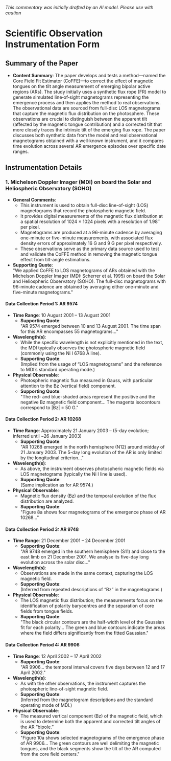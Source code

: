 _This commentary was initially drafted by an AI model. Please use with caution_

# Scientific Observation Instrumentation Form

## Summary of the Paper
- **Content Summary**: The paper develops and tests a method—named the Core Field Fit Estimator (CoFFE)—to correct the effect of magnetic tongues on the tilt angle measurement of emerging bipolar active regions (ARs). The study initially uses a synthetic flux rope (FR) model to generate simulated line‐of‐sight magnetograms representing the emergence process and then applies the method to real observations. The observational data are sourced from full-disc LOS magnetograms that capture the magnetic flux distribution on the photosphere. These observations are crucial to distinguish between the apparent tilt (affected by the magnetic tongue contribution) and a corrected tilt that more closely traces the intrinsic tilt of the emerging flux rope. The paper discusses both synthetic data from the model and real observational magnetograms obtained with a well‐known instrument, and it compares time evolution across several AR emergence episodes over specific date ranges.

## Instrumentation Details

### 1. Michelson Doppler Imager (MDI) on board the Solar and Heliospheric Observatory (SOHO)
- **General Comments**:
   - This instrument is used to obtain full-disc line-of-sight (LOS) magnetograms that record the photospheric magnetic field.  
   - It provides digital measurements of the magnetic flux distribution at a spatial resolution of 1024 × 1024 pixels with a resolution of 1.98′′ per pixel.
   - Magnetograms are produced at a 96-minute cadence by averaging one-minute or five-minute measurements, with associated flux density errors of approximately 16 G and 9 G per pixel respectively.
   - These observations serve as the primary data source used to test and validate the CoFFE method in removing the magnetic tongue effect from tilt-angle estimations.
- **Supporting Quote**:  
   "We applied CoFFE to LOS magnetograms of ARs obtained with the Michelson Doppler Imager (MDI: Scherrer et al. 1995) on board the Solar and Heliospheric Observatory (SOHO). The full-disc magnetograms with 96-minute cadence are obtained by averaging either one-minute and five-minute magnetograms."

#### Data Collection Period 1: AR 9574
- **Time Range**: 10 August 2001 – 13 August 2001  
   - **Supporting Quote**:  
     "AR 9574 emerged between 10 and 13 August 2001. The time span for this AR encompasses 55 magnetograms..."
- **Wavelength(s)**:  
   - While the specific wavelength is not explicitly mentioned in the text, the MDI typically observes the photospheric magnetic field (commonly using the Ni I 6768 Å line).
   - **Supporting Quote**:  
     (Implied from the usage of “LOS magnetograms” and the reference to MDI’s standard operating mode.)
- **Physical Observable**:  
   - Photospheric magnetic flux measured in Gauss, with particular attention to the Bz (vertical field) component.
   - **Supporting Quote**:  
     "The red- and blue-shaded areas represent the positive and the negative Bz magnetic field component... The magenta isocontours correspond to |Bz| = 50 G."

#### Data Collection Period 2: AR 10268
- **Time Range**: Approximately 21 January 2003 – (5-day evolution; inferred until ~26 January 2003)  
   - **Supporting Quote**:  
     "AR 10268 emerged in the north hemisphere (N12) around midday of 21 January 2003. The 5-day long evolution of the AR is only limited by the longitudinal criterion..."
- **Wavelength(s)**:  
   - As above, the instrument observes photospheric magnetic fields via LOS magnetograms (typically the Ni I line is used).
   - **Supporting Quote**:  
     (Same implication as for AR 9574.)
- **Physical Observable**:  
   - Magnetic flux density (Bz) and the temporal evolution of the flux distribution are analyzed.
   - **Supporting Quote**:  
     "Figure 8a shows four magnetograms of the emergence phase of AR 10268..."  

#### Data Collection Period 3: AR 9748
- **Time Range**: 21 December 2001 – 24 December 2001  
   - **Supporting Quote**:  
     "AR 9748 emerged in the southern hemisphere (S11) and close to the east limb on 21 December 2001. We analyse its five-day long evolution across the solar disc..."
- **Wavelength(s)**:  
   - Observations are made in the same context, capturing the LOS magnetic field.
   - **Supporting Quote**:  
     (Inferred from repeated descriptions of “Bz” in the magnetograms.)
- **Physical Observable**:  
   - The LOS magnetic flux distribution; the measurements focus on the identification of polarity barycentres and the separation of core fields from tongue fields.
   - **Supporting Quote**:  
     "The black circular contours are the half-width level of the Gaussian fit for each polarity... The green and blue contours indicate the areas where the field differs significantly from the fitted Gaussian."

#### Data Collection Period 4: AR 9906
- **Time Range**: 12 April 2002 – 17 April 2002  
   - **Supporting Quote**:  
     "AR 9906... the temporal interval covers five days between 12 and 17 April 2002."
- **Wavelength(s)**:  
   - As with the other observations, the instrument captures the photospheric line-of-sight magnetic field.
   - **Supporting Quote**:  
     (Inferred from the magnetogram descriptions and the standard operating mode of MDI.)
- **Physical Observable**:  
   - The measured vertical component (Bz) of the magnetic field, which is used to determine both the apparent and corrected tilt angles of the AR “bipole.”
   - **Supporting Quote**:  
     "Figure 10a shows selected magnetograms of the emergence phase of AR 9906... The green contours are well delimiting the magnetic tongues, and the black segments show the tilt of the AR computed from the core field centers."
